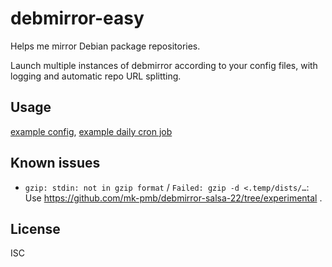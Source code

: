 ﻿
<!--#echo json="package.json" key="name" underline="=" -->
debmirror-easy
==============
<!--/#echo -->

<!--#echo json="package.json" key="description" -->
Helps me mirror Debian package repositories.
<!--/#echo -->

Launch multiple instances of debmirror according to your config files,
with logging and automatic repo URL splitting.


Usage
-----

[example config](docs/example.dm-easy.rc),
[example daily cron job](docs/example.cron.txt)


<!--#toc stop="scan" -->



Known issues
------------

* `gzip: stdin: not in gzip format` / `Failed: gzip -d <.temp/dists/…`:
  Use https://github.com/mk-pmb/debmirror-salsa-22/tree/experimental .




License
-------
<!--#echo json="package.json" key=".license" -->
ISC
<!--/#echo -->
